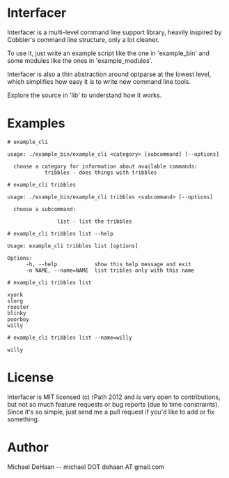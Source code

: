 Interfacer
==========

Interfacer is a multi-level command line support library, heavily inspired
by Cobbler's command line structure, only a lot cleaner.

To use it, just write an example script like the one in 'example_bin'
and some modules like the ones in 'example_modules'.

Interfacer is also a thin abstraction around optparse at the lowest
level, which simplifies how easy it is to write new command line
tools.

Explore the source in 'lib' to understand how it works.

Examples
========

    # example_cli

    usage: ./example_bin/example_cli <category> [subcommand] [--options]

      choose a category for information about available commands:
                tribbles - does things with tribbles

    # example_cli tribbles

    usage: ./example_bin/example_cli tribbles <subcommand> [--options]

      choose a subcommand:

                    list - list the tribbles

    # example_cli tribbles list --help

    Usage: example_cli tribbles list [options]

    Options:
          -h, --help            show this help message and exit
          -n NAME, --name=NAME  list tribles only with this name

    # example_cli tribbles list 

    xyork
    slorg
    rooster
    blinky
    poorboy
    willy

    # example_cli tribbles list --name=willy

    willy



License
=======

Interfacer is MIT licensed (c) rPath 2012 and is very open to contributions, but not
so much feature requests or bug reports (due to time constraints).  Since
it's so simple, just send me a pull request if you'd like to add or fix
something.

Author
======

Michael DeHaan -- michael DOT dehaan AT gmail.com
